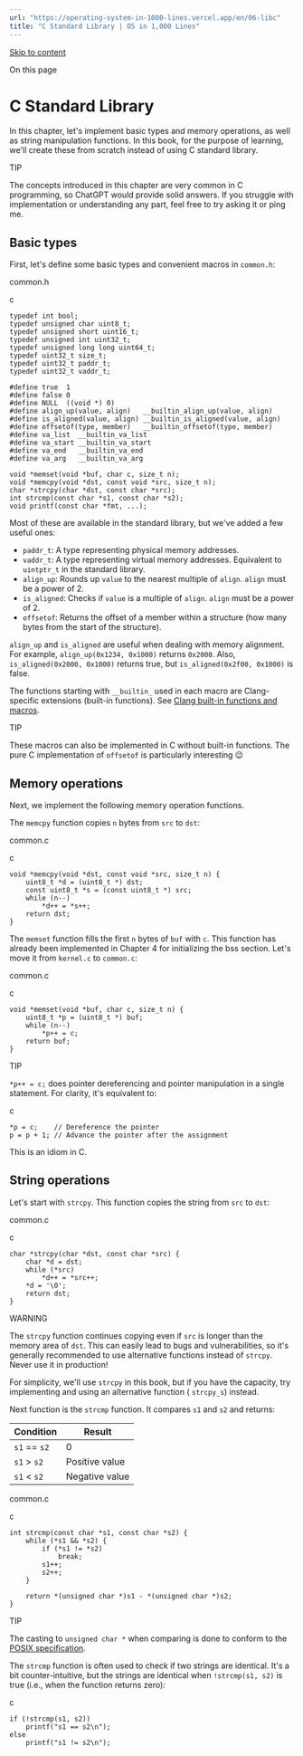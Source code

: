 ```yaml
---
url: "https://operating-system-in-1000-lines.vercel.app/en/06-libc"
title: "C Standard Library | OS in 1,000 Lines"
---
```


[Skip to content](https://operating-system-in-1000-lines.vercel.app/en/06-libc#VPContent)

On this page

# C Standard Library [​](https://operating-system-in-1000-lines.vercel.app/en/06-libc\#c-standard-library)

In this chapter, let's implement basic types and memory operations, as well as string manipulation functions. In this book, for the purpose of learning, we'll create these from scratch instead of using C standard library.

TIP

The concepts introduced in this chapter are very common in C programming, so ChatGPT would provide solid answers. If you struggle with implementation or understanding any part, feel free to try asking it or ping me.

## Basic types [​](https://operating-system-in-1000-lines.vercel.app/en/06-libc\#basic-types)

First, let's define some basic types and convenient macros in `common.h`:

common.h

c

```
typedef int bool;
typedef unsigned char uint8_t;
typedef unsigned short uint16_t;
typedef unsigned int uint32_t;
typedef unsigned long long uint64_t;
typedef uint32_t size_t;
typedef uint32_t paddr_t;
typedef uint32_t vaddr_t;

#define true  1
#define false 0
#define NULL  ((void *) 0)
#define align_up(value, align)   __builtin_align_up(value, align)
#define is_aligned(value, align) __builtin_is_aligned(value, align)
#define offsetof(type, member)   __builtin_offsetof(type, member)
#define va_list  __builtin_va_list
#define va_start __builtin_va_start
#define va_end   __builtin_va_end
#define va_arg   __builtin_va_arg

void *memset(void *buf, char c, size_t n);
void *memcpy(void *dst, const void *src, size_t n);
char *strcpy(char *dst, const char *src);
int strcmp(const char *s1, const char *s2);
void printf(const char *fmt, ...);
```

Most of these are available in the standard library, but we've added a few useful ones:

- `paddr_t`: A type representing physical memory addresses.
- `vaddr_t`: A type representing virtual memory addresses. Equivalent to `uintptr_t` in the standard library.
- `align_up`: Rounds up `value` to the nearest multiple of `align`. `align` must be a power of 2.
- `is_aligned`: Checks if `value` is a multiple of `align`. `align` must be a power of 2.
- `offsetof`: Returns the offset of a member within a structure (how many bytes from the start of the structure).

`align_up` and `is_aligned` are useful when dealing with memory alignment. For example, `align_up(0x1234, 0x1000)` returns `0x2000`. Also, `is_aligned(0x2000, 0x1000)` returns true, but `is_aligned(0x2f00, 0x1000)` is false.

The functions starting with `__builtin_` used in each macro are Clang-specific extensions (built-in functions). See [Clang built-in functions and macros](https://clang.llvm.org/docs/LanguageExtensions.html).

TIP

These macros can also be implemented in C without built-in functions. The pure C implementation of `offsetof` is particularly interesting 😉

## Memory operations [​](https://operating-system-in-1000-lines.vercel.app/en/06-libc\#memory-operations)

Next, we implement the following memory operation functions.

The `memcpy` function copies `n` bytes from `src` to `dst`:

common.c

c

```
void *memcpy(void *dst, const void *src, size_t n) {
    uint8_t *d = (uint8_t *) dst;
    const uint8_t *s = (const uint8_t *) src;
    while (n--)
        *d++ = *s++;
    return dst;
}
```

The `memset` function fills the first `n` bytes of `buf` with `c`. This function has already been implemented in Chapter 4 for initializing the bss section. Let's move it from `kernel.c` to `common.c`:

common.c

c

```
void *memset(void *buf, char c, size_t n) {
    uint8_t *p = (uint8_t *) buf;
    while (n--)
        *p++ = c;
    return buf;
}
```

TIP

`*p++ = c;` does pointer dereferencing and pointer manipulation in a single statement. For clarity, it's equivalent to:

c

```
*p = c;    // Dereference the pointer
p = p + 1; // Advance the pointer after the assignment
```

This is an idiom in C.

## String operations [​](https://operating-system-in-1000-lines.vercel.app/en/06-libc\#string-operations)

Let's start with `strcpy`. This function copies the string from `src` to `dst`:

common.c

c

```
char *strcpy(char *dst, const char *src) {
    char *d = dst;
    while (*src)
        *d++ = *src++;
    *d = '\0';
    return dst;
}
```

WARNING

The `strcpy` function continues copying even if `src` is longer than the memory area of `dst`. This can easily lead to bugs and vulnerabilities, so it's generally recommended to use alternative functions instead of `strcpy`. Never use it in production!

For simplicity, we'll use `strcpy` in this book, but if you have the capacity, try implementing and using an alternative function ( `strcpy_s`) instead.

Next function is the `strcmp` function. It compares `s1` and `s2` and returns:

| Condition | Result |
| --- | --- |
| `s1` == `s2` | 0 |
| `s1` \> `s2` | Positive value |
| `s1` < `s2` | Negative value |

common.c

c

```
int strcmp(const char *s1, const char *s2) {
    while (*s1 && *s2) {
        if (*s1 != *s2)
            break;
        s1++;
        s2++;
    }

    return *(unsigned char *)s1 - *(unsigned char *)s2;
}
```

TIP

The casting to `unsigned char *` when comparing is done to conform to the [POSIX specification](https://www.man7.org/linux/man-pages/man3/strcmp.3.html#:~:text=both%20interpreted%20as%20type%20unsigned%20char).

The `strcmp` function is often used to check if two strings are identical. It's a bit counter-intuitive, but the strings are identical when `!strcmp(s1, s2)` is true (i.e., when the function returns zero):

c

```
if (!strcmp(s1, s2))
    printf("s1 == s2\n");
else
    printf("s1 != s2\n");
```